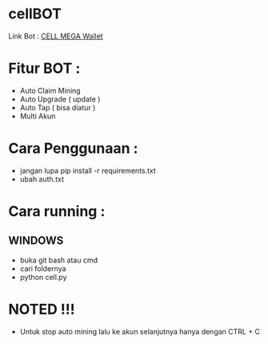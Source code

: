 # cellBOT

Link Bot : [CELL MEGA Wallet](https://t.me/cEllcoin_bot/app?startapp=6761995095)

# Fitur BOT :

- Auto Claim Mining
- Auto Upgrade ( update )
- Auto Tap ( bisa diatur )
- Multi Akun

# Cara Penggunaan :

- jangan lupa pip install -r requirements.txt
- ubah auth.txt

# Cara running :

## WINDOWS 

- buka git bash atau cmd
- cari foldernya
- python cell.py

# NOTED !!!

- Untuk stop auto mining lalu ke akun selanjutnya hanya dengan CTRL + C
